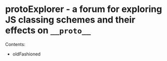 # protoExplorer - a forum for exploring JS classing schemes and their effects on `__proto__`

Contents:

 * oldFashioned
